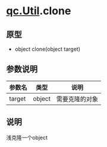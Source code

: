 # [qc.Util](README.md).clone

## 原型
* object clone(object target)

## 参数说明
| 参数名 | 类型 | 说明 |
| ------------- | ------------- | -------------|
| target | object | 需要克隆的对象 |

## 说明
浅克隆一个object
